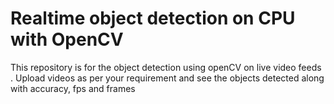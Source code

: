 # Realtime object detection on CPU with OpenCV

This repository is for the object detection using openCV on live video feeds . Upload videos as per your requirement and see the objects detected along with accuracy, fps and frames
